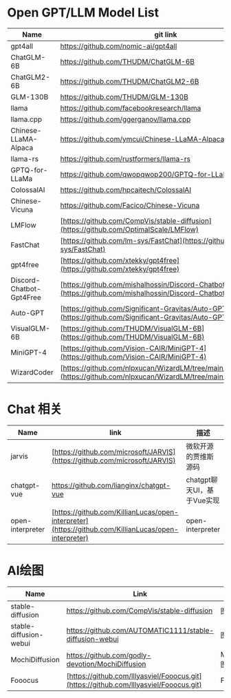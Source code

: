 # Open GPT/LLM Model List
| Name                  | git link                                         |
| --------------------- | ------------------------------------------------ |
| gpt4all               | https://github.com/nomic-ai/gpt4all              |
| ChatGLM-6B            | https://github.com/THUDM/ChatGLM-6B              |
| ChatGLM2-6B           | https://github.com/THUDM/ChatGLM2-6B              |
| GLM-130B              | https://github.com/THUDM/GLM-130B                |
| llama                 | https://github.com/facebookresearch/llama        |
| llama.cpp             | https://github.com/ggerganov/llama.cpp           |
| Chinese-LLaMA-Alpaca  | https://github.com/ymcui/Chinese-LLaMA-Alpaca    |
| llama-rs              | https://github.com/rustformers/llama-rs          |
| GPTQ-for-LLaMa        | https://github.com/qwopqwop200/GPTQ-for-LLaMa    |
| ColossalAI            | https://github.com/hpcaitech/ColossalAI          |
| Chinese-Vicuna        | https://github.com/Facico/Chinese-Vicuna         |
| LMFlow      | [https://github.com/CompVis/stable-diffusion](https://github.com/OptimalScale/LMFlow)      |
| FastChat      | [https://github.com/lm-sys/FastChat](https://github.com/lm-sys/FastChat)      | 
| gpt4free      | [https://github.com/xtekky/gpt4free](https://github.com/xtekky/gpt4free)| 
| Discord-Chatbot-Gpt4Free      | [https://github.com/mishalhossin/Discord-Chatbot-Gpt4Free](https://github.com/mishalhossin/Discord-Chatbot-Gpt4Free)      | 
| Auto-GPT      | [https://github.com/Significant-Gravitas/Auto-GPT](https://github.com/Significant-Gravitas/Auto-GPT)      | 
| VisualGLM-6B     | [https://github.com/THUDM/VisualGLM-6B](https://github.com/THUDM/VisualGLM-6B)      | 
| MiniGPT-4     | [https://github.com/Vision-CAIR/MiniGPT-4](https://github.com/Vision-CAIR/MiniGPT-4)      | 
| WizardCoder     | [https://github.com/nlpxucan/WizardLM/tree/main/WizardCoder](https://github.com/nlpxucan/WizardLM/tree/main/WizardCoder)      | 

# Chat 相关
| Name  |  link  | 描述 |
| ----- | ------ | ---- |
| jarvis | [https://github.com/microsoft/JARVIS](https://github.com/microsoft/JARVIS) | 微软开源的贾维斯源码 |
| chatgpt-vue | https://github.com/lianginx/chatgpt-vue | chatgpt聊天UI，基于Vue实现 |
| open-interpreter | [https://github.com/KillianLucas/open-interpreter](https://github.com/KillianLucas/open-interpreter) | open-interpreter |

# AI绘图
| Name | Link | 描述 |
| ----- | ---- | ----|
| stable-diffusion      | https://github.com/CompVis/stable-diffusion      | 图片生成 |
| stable-diffusion-webui      | https://github.com/AUTOMATIC1111/stable-diffusion-webui      | 图片生成 |
| MochiDiffusion      | https://github.com/godly-devotion/MochiDiffusion      | M1\M2图片生成 |
| Fooocus | [https://github.com/lllyasviel/Fooocus.git](https://github.com/lllyasviel/Fooocus.git) | Fooocus |
